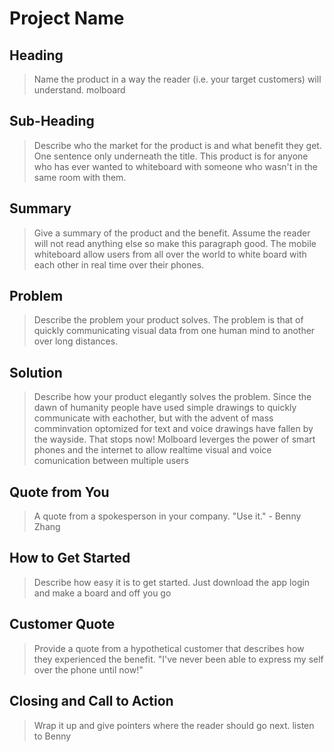 # Project Name #

<!--
> This material was originally posted [here](http://www.quora.com/What-is-Amazons-approach-to-product-development-and-product-management). It is reproduced here for posterities sake.

There is an approach called "working backwards" that is widely used at Amazon. They work backwards from the customer, rather than starting with an idea for a product and trying to bolt customers onto it. While working backwards can be applied to any specific product decision, using this approach is especially important when developing new products or features.

For new initiatives a product manager typically starts by writing an internal press release announcing the finished product. The target audience for the press release is the new/updated product's customers, which can be retail customers or internal users of a tool or technology. Internal press releases are centered around the customer problem, how current solutions (internal or external) fail, and how the new product will blow away existing solutions.

If the benefits listed don't sound very interesting or exciting to customers, then perhaps they're not (and shouldn't be built). Instead, the product manager should keep iterating on the press release until they've come up with benefits that actually sound like benefits. Iterating on a press release is a lot less expensive than iterating on the product itself (and quicker!).

If the press release is more than a page and a half, it is probably too long. Keep it simple. 3-4 sentences for most paragraphs. Cut out the fat. Don't make it into a spec. You can accompany the press release with a FAQ that answers all of the other business or execution questions so the press release can stay focused on what the customer gets. My rule of thumb is that if the press release is hard to write, then the product is probably going to suck. Keep working at it until the outline for each paragraph flows.

Oh, and I also like to write press-releases in what I call "Oprah-speak" for mainstream consumer products. Imagine you're sitting on Oprah's couch and have just explained the product to her, and then you listen as she explains it to her audience. That's "Oprah-speak", not "Geek-speak".

Once the project moves into development, the press release can be used as a touchstone; a guiding light. The product team can ask themselves, "Are we building what is in the press release?" If they find they're spending time building things that aren't in the press release (overbuilding), they need to ask themselves why. This keeps product development focused on achieving the customer benefits and not building extraneous stuff that takes longer to build, takes resources to maintain, and doesn't provide real customer benefit (at least not enough to warrant inclusion in the press release).
 -->

## Heading ##
  > Name the product in a way the reader (i.e. your target customers) will understand.
  molboard

## Sub-Heading ##
  > Describe who the market for the product is and what benefit they get. One sentence only underneath the title.
  This product is for anyone who has ever wanted to whiteboard with someone who wasn't in the same room with them.

## Summary ##
  > Give a summary of the product and the benefit. Assume the reader will not read anything else so make this paragraph good.
  The mobile whiteboard allow users from all over the world to white board with each other in real time over their phones.

## Problem ##
  > Describe the problem your product solves.
  The problem is that of quickly communicating visual data from one human mind to another over long distances.

## Solution ##
  > Describe how your product elegantly solves the problem.
  Since the dawn of humanity people have used simple drawings to quickly communicate with eachother, but with the advent of mass comminvation optomized for text and voice drawings have fallen by the wayside. That stops now! Molboard leverges the power of smart phones and the internet to allow realtime visual and voice comunication between multiple users

## Quote from You ##
  > A quote from a spokesperson in your company.
  "Use it." - Benny Zhang
## How to Get Started ##
  > Describe how easy it is to get started.
  Just download the app login and make a board and off you go

## Customer Quote ##
  > Provide a quote from a hypothetical customer that describes how they experienced the benefit.
  "I've never been able to express my self over the phone until now!"

## Closing and Call to Action ##
  > Wrap it up and give pointers where the reader should go next.
  listen to Benny
